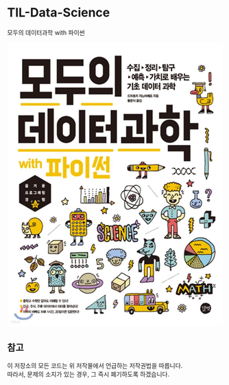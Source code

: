# TIL-Data-Science
모두의 데이터과학 with 파이썬

![Cover image](images/cover.jpeg)

## 참고
이 저장소의 모든 코드는 위 저작물에서 언급하는 저작권법을 따릅니다.  
따라서, 문제의 소지가 있는 경우, 그 즉시 폐기하도록 하겠습니다.

